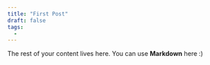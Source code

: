 ```yaml
---
title: "First Post"
draft: false
tags:
  - 
---
```

 
The rest of your content lives here. You can use **Markdown** here :)